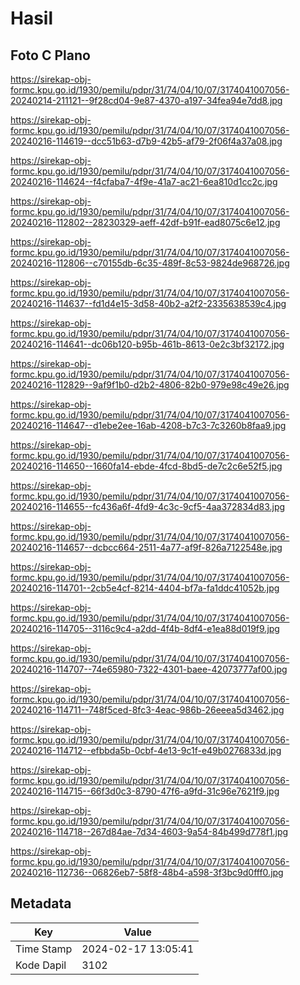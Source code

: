 # Hasil

## Foto C Plano

https://sirekap-obj-formc.kpu.go.id/1930/pemilu/pdpr/31/74/04/10/07/3174041007056-20240214-211121--9f28cd04-9e87-4370-a197-34fea94e7dd8.jpg

https://sirekap-obj-formc.kpu.go.id/1930/pemilu/pdpr/31/74/04/10/07/3174041007056-20240216-114619--dcc51b63-d7b9-42b5-af79-2f06f4a37a08.jpg

https://sirekap-obj-formc.kpu.go.id/1930/pemilu/pdpr/31/74/04/10/07/3174041007056-20240216-114624--f4cfaba7-4f9e-41a7-ac21-6ea810d1cc2c.jpg

https://sirekap-obj-formc.kpu.go.id/1930/pemilu/pdpr/31/74/04/10/07/3174041007056-20240216-112802--28230329-aeff-42df-b91f-ead8075c6e12.jpg

https://sirekap-obj-formc.kpu.go.id/1930/pemilu/pdpr/31/74/04/10/07/3174041007056-20240216-112806--c70155db-6c35-489f-8c53-9824de968726.jpg

https://sirekap-obj-formc.kpu.go.id/1930/pemilu/pdpr/31/74/04/10/07/3174041007056-20240216-114637--fd1d4e15-3d58-40b2-a2f2-2335638539c4.jpg

https://sirekap-obj-formc.kpu.go.id/1930/pemilu/pdpr/31/74/04/10/07/3174041007056-20240216-114641--dc06b120-b95b-461b-8613-0e2c3bf32172.jpg

https://sirekap-obj-formc.kpu.go.id/1930/pemilu/pdpr/31/74/04/10/07/3174041007056-20240216-112829--9af9f1b0-d2b2-4806-82b0-979e98c49e26.jpg

https://sirekap-obj-formc.kpu.go.id/1930/pemilu/pdpr/31/74/04/10/07/3174041007056-20240216-114647--d1ebe2ee-16ab-4208-b7c3-7c3260b8faa9.jpg

https://sirekap-obj-formc.kpu.go.id/1930/pemilu/pdpr/31/74/04/10/07/3174041007056-20240216-114650--1660fa14-ebde-4fcd-8bd5-de7c2c6e52f5.jpg

https://sirekap-obj-formc.kpu.go.id/1930/pemilu/pdpr/31/74/04/10/07/3174041007056-20240216-114655--fc436a6f-4fd9-4c3c-9cf5-4aa372834d83.jpg

https://sirekap-obj-formc.kpu.go.id/1930/pemilu/pdpr/31/74/04/10/07/3174041007056-20240216-114657--dcbcc664-2511-4a77-af9f-826a7122548e.jpg

https://sirekap-obj-formc.kpu.go.id/1930/pemilu/pdpr/31/74/04/10/07/3174041007056-20240216-114701--2cb5e4cf-8214-4404-bf7a-fa1ddc41052b.jpg

https://sirekap-obj-formc.kpu.go.id/1930/pemilu/pdpr/31/74/04/10/07/3174041007056-20240216-114705--3116c9c4-a2dd-4f4b-8df4-e1ea88d019f9.jpg

https://sirekap-obj-formc.kpu.go.id/1930/pemilu/pdpr/31/74/04/10/07/3174041007056-20240216-114707--74e65980-7322-4301-baee-42073777af00.jpg

https://sirekap-obj-formc.kpu.go.id/1930/pemilu/pdpr/31/74/04/10/07/3174041007056-20240216-114711--748f5ced-8fc3-4eac-986b-26eeea5d3462.jpg

https://sirekap-obj-formc.kpu.go.id/1930/pemilu/pdpr/31/74/04/10/07/3174041007056-20240216-114712--efbbda5b-0cbf-4e13-9c1f-e49b0276833d.jpg

https://sirekap-obj-formc.kpu.go.id/1930/pemilu/pdpr/31/74/04/10/07/3174041007056-20240216-114715--66f3d0c3-8790-47f6-a9fd-31c96e7621f9.jpg

https://sirekap-obj-formc.kpu.go.id/1930/pemilu/pdpr/31/74/04/10/07/3174041007056-20240216-114718--267d84ae-7d34-4603-9a54-84b499d778f1.jpg

https://sirekap-obj-formc.kpu.go.id/1930/pemilu/pdpr/31/74/04/10/07/3174041007056-20240216-112736--06826eb7-58f8-48b4-a598-3f3bc9d0fff0.jpg


## Metadata

| Key        | Value               |
| ---------- | ------------------- |
| Time Stamp | 2024-02-17 13:05:41 |
| Kode Dapil | 3102                |



